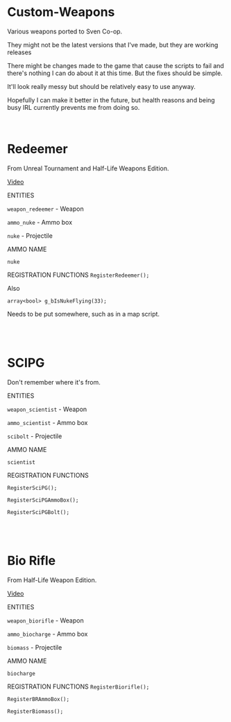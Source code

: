 # Custom-Weapons
Various weapons ported to Sven Co-op.

They might not be the latest versions that I've made, but they are working releases

There might be changes made to the game that cause the scripts to fail and there's nothing I can do about it at this time. But the fixes should be simple.

It'll look really messy but should be relatively easy to use anyway.

Hopefully I can make it better in the future, but health reasons and being busy IRL currently prevents me from doing so.

<BR>

# Redeemer
From Unreal Tournament and Half-Life Weapons Edition.

[Video](https://youtu.be/Z9VHXZgFfbc)

ENTITIES

`weapon_redeemer` - Weapon

`ammo_nuke` - Ammo box

`nuke` - Projectile

AMMO NAME

`nuke`

REGISTRATION FUNCTIONS
`RegisterRedeemer();`

Also

`array<bool> g_bIsNukeFlying(33);`

Needs to be put somewhere, such as in a map script.


<BR>
<BR>

# SCIPG

Don't remember where it's from.

ENTITIES

`weapon_scientist` - Weapon

`ammo_scientist` - Ammo box

`scibolt` - Projectile

AMMO NAME

`scientist`


REGISTRATION FUNCTIONS

`RegisterSciPG();`

`RegisterSciPGAmmoBox();`

`RegisterSciPGBolt();`


<BR>
<BR>

# Bio Rifle

From Half-Life Weapon Edition.

[Video](https://youtu.be/0IRgOqIsMRg)

ENTITIES

`weapon_biorifle` - Weapon

`ammo_biocharge` - Ammo box

`biomass` - Projectile

AMMO NAME

`biocharge`

REGISTRATION FUNCTIONS
`RegisterBiorifle();`

`RegisterBRAmmoBox();`

`RegisterBiomass();`
